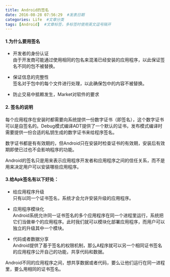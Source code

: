 ```yaml
---
title: Android的签名
date: 2016-08-28 07:56:29  #发表日期
categories: Life  #文章分类
tags: [Android]  #文章标签，多标签时使用英文逗号隔开
---
```


#### 1.为什么要用签名

* 开发者的身份认证
<br>由于开发商可能通过使用相同的包名来混淆已经安装的应用程序，以此保证签名不同的包不被替换。

* 保证信息的完整性
<br>签名对于包中的每个文件进行处理，以此确保包中的内容不被替换。

* 防止交易中抵赖发生，Market对软件的要求

#### 2. 签名的说明

每个应用程序在安装时都需要向系统提供一份数字证书（即签名），这个数字证书可以是自签名的。Debug模式编译ADT提供了一个默认的证书，发布模式编译时需要提供一份合适的私钥生成的数字证书来给程序签名。

数字证书都是有有效期的，但Android只在安装时检查证书的有效期，安装后有效期即使已过也不会影响程序的功能。

Android的签名只是用来表示应用程序开发者和应用程序之间的信任关系，而不是用来决定用户可以安装哪些应用程序。

#### 3.给Apk签名有以下好处：

* 给应用程序升级
<br>只有以同一个证书签名，系统才会允许安装升级的应用程序。

* 应用程序模块化
<br>Android系统允许同一证书签名的多个应用程序在同一个进程里运行，系统把它们当做单个的应用程序。此时我们就可以模块化部署应用程序，而用户可以独立的升级其中一个模块。

* 代码或者数据分享
<br>Android提供了基于签名的权限机制，那么A程序就可以另一个相同证书签名的应用程序公开自己的功能，共享代码和数据。

Android不同的应用程序之间，想共享数据或者代码，要么让他们运行在同一进程里，要么用相同的证书签名。